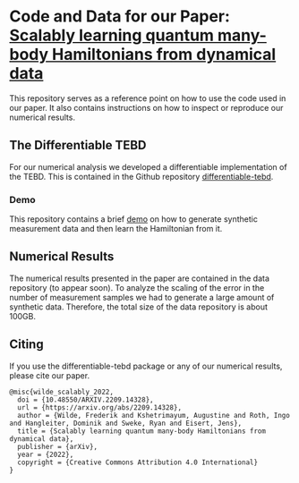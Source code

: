 # Code and Data for our Paper: [Scalably learning quantum many-body Hamiltonians from dynamical data](https://arxiv.org/abs/2209.14328)
This repository serves as a reference point on how to use the code used in our paper.
It also contains instructions on how to inspect or reproduce our numerical results.

## The Differentiable TEBD
For our numerical analysis we developed a differentiable implementation of the TEBD.
This is contained in the Github repository [differentiable-tebd](https://www.github.com/frederikwilde/differentiable-tebd).

### Demo
This repository contains a brief [demo](https://github.com/frederikwilde/scalable-dynamical-hamiltonian-learning/tree/main/demo) on how to generate synthetic measurement data and then learn the Hamiltonian from it.

## Numerical Results
The numerical results presented in the paper are contained in the data repository (to appear soon).
To analyze the scaling of the error in the number of measurement samples we had to generate a large amount of synthetic data.
Therefore, the total size of the data repository is about 100GB.

## Citing
If you use the differentiable-tebd package or any of our numerical results, please cite our paper.
```
@misc{wilde_scalably_2022,
  doi = {10.48550/ARXIV.2209.14328},
  url = {https://arxiv.org/abs/2209.14328},
  author = {Wilde, Frederik and Kshetrimayum, Augustine and Roth, Ingo and Hangleiter, Dominik and Sweke, Ryan and Eisert, Jens},
  title = {Scalably learning quantum many-body Hamiltonians from dynamical data},
  publisher = {arXiv},
  year = {2022},
  copyright = {Creative Commons Attribution 4.0 International}
}
```
